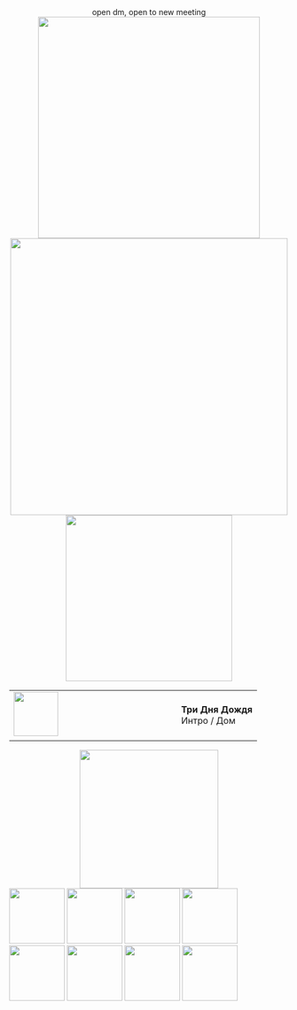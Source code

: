 <div align="center">
open dm, open to new meeting
   
<div align="center">
   <img src="https://www.gifs.cc/lines/1-animated-flow-line-2.gif" width="400">
<div align="center">
<img src="https://github.com/user-attachments/assets/a15182ba-c50b-42ff-817f-127b00481bd2" width="500"/>
   
<div align="center">
<img src="https://www.gifs.cc/lines/1-animated-flow-line-2.gif" width="300">

<div align="center">
  <table style="border: none;">
    <tr>
      <td style="border: none;">
        <img src="https://images.genius.com/c13380b32fb9d759ea73abf5555a4978.1000x1000x1.png" width="80">
         <marquee behavior="scroll" direction="left" scrollamount="4" style="width: 200px; display: inline-block;">
      </td>
      <td style="border: none; padding-left: 10px;">
        <strong>Три Дня Дождя</strong><br> 
        Интро / Дом 
      </td>
    </tr>
  </table>
</div>
<div align="center">
<img src="https://img1.picmix.com/output/stamp/normal/3/7/9/6/1556973_ece88.gif" width="250">
   
<div align="left">
<img src="https://img1.picmix.com/output/pic/normal/5/1/0/0/12260015_07c3e.gif" width="100"> <img src="https://img1.picmix.com/output/pic/normal/2/5/9/4/12424952_d8684.gif" width="100"> <img src="https://img1.picmix.com/output/pic/normal/6/3/4/4/11974436_4d33c.gif" width="100"> <img src="https://img1.picmix.com/output/pic/normal/9/1/3/9/11919319_8fc9a.gif" width="100"> <img src="https://img1.picmix.com/output/pic/normal/4/4/1/5/11575144_c948a.gif" width="100"> <img src="https://img1.picmix.com/output/pic/normal/9/6/0/2/12012069_b82d1.gif" width="100"> <img src="https://img1.picmix.com/output/pic/normal/4/7/0/2/11942074_7317b.gif" width="100"> <img src="https://img1.picmix.com/output/pic/normal/5/7/4/2/11952475_664a2.gif" width="100">
